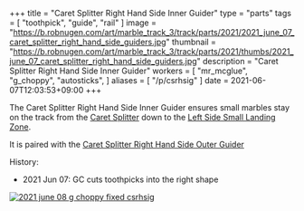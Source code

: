 +++
title = "Caret Splitter Right Hand Side Inner Guider"
type = "parts"
tags = [ "toothpick", "guide", "rail" ]
image = "https://b.robnugen.com/art/marble_track_3/track/parts/2021/2021_june_07_caret_splitter_right_hand_side_guiders.jpg"
thumbnail = "https://b.robnugen.com/art/marble_track_3/track/parts/2021/thumbs/2021_june_07_caret_splitter_right_hand_side_guiders.jpg"
description = "Caret Splitter Right Hand Side Inner Guider"
workers = [
    "mr_mcglue",
    "g_choppy",
    "autosticks",
]
aliases = [
    "/p/csrhsig"
]
date = 2021-06-07T12:03:53+09:00
+++

The Caret Splitter Right Hand Side Inner Guider ensures small marbles
stay on the track from the [Caret Splitter](/parts/caret-splitter/) down to the [Left Side Small Landing Zone](/parts/left_side_small_landing_zone/).

It is paired with the [Caret Splitter Right Hand Side Outer Guider](/parts/caret-splitter-right-hand-side-outer-guider/)

History:

* 2021 Jun 07: GC cuts toothpicks into the right shape

[![2021 june 08 g choppy fixed csrhsig](//b.robnugen.com/art/marble_track_3/track/parts/2021/thumbs/2021_june_08_g_choppy_fixed_csrhsig.jpg)](//b.robnugen.com/art/marble_track_3/track/parts/2021/2021_june_08_g_choppy_fixed_csrhsig.jpg)
